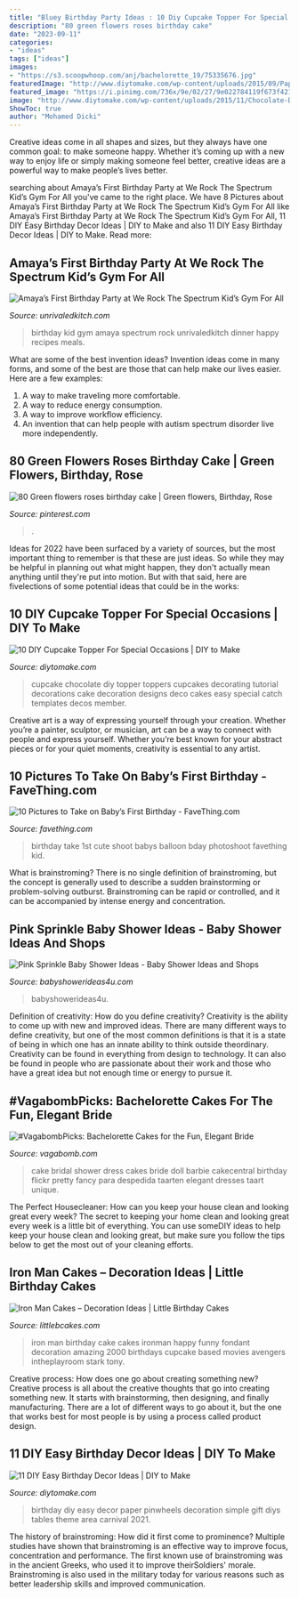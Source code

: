 ```yaml
---
title: "Bluey Birthday Party Ideas : 10 Diy Cupcake Topper For Special Occasions"
description: "80 green flowers roses birthday cake"
date: "2023-09-11"
categories:
- "ideas"
tags: ["ideas"]
images:
- "https://s3.scoopwhoop.com/anj/bachelorette_19/75335676.jpg"
featuredImage: "http://www.diytomake.com/wp-content/uploads/2015/09/Paper-Pinwheels.jpg"
featured_image: "https://i.pinimg.com/736x/9e/02/27/9e022784119f673f421186912b7041f6.jpg"
image: "http://www.diytomake.com/wp-content/uploads/2015/11/Chocolate-DIY-CUpcake-topper.jpg"
ShowToc: true
author: "Mohamed Dicki"
---
```



Creative ideas come in all shapes and sizes, but they always have one common goal: to make someone happy. Whether it’s coming up with a new way to enjoy life or simply making someone feel better, creative ideas are a powerful way to make people’s lives better.

	

		
searching about Amaya’s First Birthday Party at We Rock The Spectrum Kid’s Gym For All you've came to the right place. We have 8 Pictures about Amaya’s First Birthday Party at We Rock The Spectrum Kid’s Gym For All like Amaya’s First Birthday Party at We Rock The Spectrum Kid’s Gym For All, 11 DIY Easy Birthday Decor Ideas | DIY to Make and also 11 DIY Easy Birthday Decor Ideas | DIY to Make. Read more:
		
    
## Amaya’s First Birthday Party At We Rock The Spectrum Kid’s Gym For All

<img loading=lazy src="https://www.unrivaledkitch.com/wp-content/uploads/2014/09/001.jpg" onerror="this.onerror=null;this.src='https://tse1.mm.bing.net/th?id=OIP.gPf-OWg_ckRuAVrEEWBesgHaJ4&amp;pid=15.1';" alt="Amaya’s First Birthday Party at We Rock The Spectrum Kid’s Gym For All">

_Source: unrivaledkitch.com_

>birthday kid gym amaya spectrum rock unrivaledkitch dinner happy recipes meals. 

	

What are some of the best invention ideas?
Invention ideas come in many forms, and some of the best are those that can help make our lives easier. Here are a few examples: 
1. A way to make traveling more comfortable. 
2. A way to reduce energy consumption. 
3. A way to improve workflow efficiency. 
4. An invention that can help people with autism spectrum disorder live more independently.

    
## 80 Green Flowers Roses Birthday Cake | Green Flowers, Birthday, Rose

<img loading=lazy src="https://i.pinimg.com/736x/9e/02/27/9e022784119f673f421186912b7041f6.jpg" onerror="this.onerror=null;this.src='https://tse1.mm.bing.net/th?id=OIP.4zNMZWeWXC90mzXee79ZLAHaJ3&amp;pid=15.1';" alt="80 Green flowers roses birthday cake | Green flowers, Birthday, Rose">

_Source: pinterest.com_

>. 

	

Ideas for 2022 have been surfaced by a variety of sources, but the most important thing to remember is that these are just ideas. So while they may be helpful in planning out what might happen, they don't actually mean anything until they're put into motion. But with that said, here are fivelections of some potential ideas that could be in the works: 

    
## 10 DIY Cupcake Topper For Special Occasions | DIY To Make

<img loading=lazy src="http://www.diytomake.com/wp-content/uploads/2015/11/Chocolate-DIY-CUpcake-topper.jpg" onerror="this.onerror=null;this.src='https://tse1.mm.bing.net/th?id=OIP.ZgOnTy3aEGRXq6_Ui6AGLQHaJ3&amp;pid=15.1';" alt="10 DIY Cupcake Topper For Special Occasions | DIY to Make">

_Source: diytomake.com_

>cupcake chocolate diy topper toppers cupcakes decorating tutorial decorations cake decoration designs deco cakes easy special catch templates decos member. 

	

Creative art is a way of expressing yourself through your creation. Whether you’re a painter, sculptor, or musician, art can be a way to connect with people and express yourself. Whether you’re best known for your abstract pieces or for your quiet moments, creativity is essential to any artist.

    
## 10 Pictures To Take On Baby’s First Birthday - FaveThing.com

<img loading=lazy src="http://www.favething.com/uploads/images/main-fave-images/10_pictures_to_take_on_baby_s_first_birthday-2.jpg" onerror="this.onerror=null;this.src='https://tse2.mm.bing.net/th?id=OIP.rmIb57mqCoQDzlwpd3Q-zwHaKX&amp;pid=15.1';" alt="10 Pictures to Take on Baby’s First Birthday - FaveThing.com">

_Source: favething.com_

>birthday take 1st cute shoot babys balloon bday photoshoot favething kid. 

	

What is brainstroming?
There is no single definition of brainstroming, but the concept is generally used to describe a sudden brainstorming or problem-solving outburst. Brainstroming can be rapid or controlled, and it can be accompanied by intense energy and concentration.

    
## Pink Sprinkle Baby Shower Ideas - Baby Shower Ideas And Shops

<img loading=lazy src="https://babyshowerideas4u.com/wp-content/uploads/2014/01/pink-7.jpg" onerror="this.onerror=null;this.src='https://tse4.mm.bing.net/th?id=OIP.HqezZl1TLyukgiHpdVquKAHaLI&amp;pid=15.1';" alt="Pink Sprinkle Baby Shower Ideas - Baby Shower Ideas and Shops">

_Source: babyshowerideas4u.com_

>babyshowerideas4u. 

	

Definition of creativity: How do you define creativity?
Creativity is the ability to come up with new and improved ideas. There are many different ways to define creativity, but one of the most common definitions is that it is a state of being in which one has an innate ability to think outside theordinary. Creativity can be found in everything from design to technology. It can also be found in people who are passionate about their work and those who have a great idea but not enough time or energy to pursue it.

    
## #VagabombPicks: Bachelorette Cakes For The Fun, Elegant Bride

<img loading=lazy src="https://s3.scoopwhoop.com/anj/bachelorette_19/75335676.jpg" onerror="this.onerror=null;this.src='https://tse2.mm.bing.net/th?id=OIP.uhJ3wxtlSIAHuUMPj4rM5AHaLW&amp;pid=15.1';" alt="#VagabombPicks: Bachelorette Cakes for the Fun, Elegant Bride">

_Source: vagabomb.com_

>cake bridal shower dress cakes bride doll barbie cakecentral birthday flickr pretty fancy para despedida taarten elegant dresses taart unique. 

	

The Perfect Housecleaner: How can you keep your house clean and looking great every week?
The secret to keeping your home clean and looking great every week is a little bit of everything. You can use someDIY ideas to help keep your house clean and looking great, but make sure you follow the tips below to get the most out of your cleaning efforts.

    
## Iron Man Cakes – Decoration Ideas | Little Birthday Cakes

<img loading=lazy src="http://www.littlebcakes.com/wp-content/uploads/2014/01/Iron-Man-Cake-Design-768x1024.jpg" onerror="this.onerror=null;this.src='https://tse4.mm.bing.net/th?id=OIP.BRePiDUC9dm5qLTzoVXSkwHaJ4&amp;pid=15.1';" alt="Iron Man Cakes – Decoration Ideas | Little Birthday Cakes">

_Source: littlebcakes.com_

>iron man birthday cake cakes ironman happy funny fondant decoration amazing 2000 birthdays cupcake based movies avengers intheplayroom stark tony. 

	

Creative process: How does one go about creating something new?
Creative process is all about the creative thoughts that go into creating something new. It starts with brainstorming, then designing, and finally manufacturing. There are a lot of different ways to go about it, but the one that works best for most people is by using a process called product design.

    
## 11 DIY Easy Birthday Decor Ideas | DIY To Make

<img loading=lazy src="http://www.diytomake.com/wp-content/uploads/2015/09/Paper-Pinwheels.jpg" onerror="this.onerror=null;this.src='https://tse2.mm.bing.net/th?id=OIP.CQBf9e4IF1bsfxFDGHhjygHaLI&amp;pid=15.1';" alt="11 DIY Easy Birthday Decor Ideas | DIY to Make">

_Source: diytomake.com_

>birthday diy easy decor paper pinwheels decoration simple gift diys tables theme area carnival 2021. 

	

The history of brainstroming: How did it first come to prominence?
Multiple studies have shown that brainstroming is an effective way to improve focus, concentration and performance. The first known use of brainstroming was in the ancient Greeks, who used it to improve theirSoldiers' morale. Brainstroming is also used in the military today for various reasons such as better leadership skills and improved communication.

